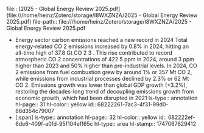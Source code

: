 file:: [2025 - Global Energy Review 2025.pdf](file:///home/heinz/Zotero/storage/I8WXZNZA/2025 - Global Energy Review 2025.pdf)
file-path:: file:///home/heinz/Zotero/storage/I8WXZNZA/2025 - Global Energy Review 2025.pdf

- Energy sector carbon emissions reached a new record in 2024 Total energy-related CO 2 emissions increased by 0.8% in 2024, hitting an all-time high of 37.8 Gt CO 2 3 . This rise contributed to record atmospheric CO 2 concentrations of 422.5 ppm in 2024, around 3 ppm higher than 2023 and 50% higher than pre-industrial levels. In 2024, CO 2 emissions from fuel combustion grew by around 1% or 357 Mt CO 2, while emissions from industrial processes declined by 2.3% or 62 Mt CO 2. Emissions growth was lower than global GDP growth (+3.2%), restoring the decades-long trend of decoupling emissions growth from economic growth, which had been disrupted in 2021
  ls-type:: annotation
  hl-page:: 31
  hl-color:: yellow
  id:: 68222261-7ac3-4f31-99d0-86d354c79007
- [:span]
  ls-type:: annotation
  hl-page:: 32
  hl-color:: yellow
  id:: 682222ef-6de6-409f-a0fd-95f104eff65c
  hl-type:: area
  hl-stamp:: 1747067629412